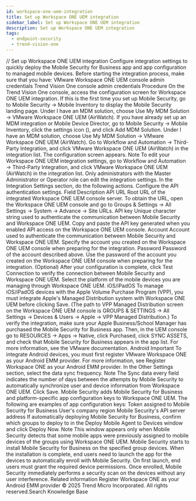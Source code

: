 ```yaml
---
id: workspace-one-uem-integration
title: Set up Workspace ONE UEM integration
sidebar_label: Set up Workspace ONE UEM integration
description: Set up Workspace ONE UEM integration
tags:
  - endpoint-security
  - trend-vision-one
---
```


/*<![CDATA[*/ $('#title').html($('meta[name=map-description]').attr('content')); /*]]>*/ Set up Workspace ONE UEM integration Configure integration settings to quickly deploy the Mobile Security for Business app and app configuration to managed mobile devices. Before starting the integration process, make sure that you have: VMware Workspace ONE UEM console admin credentials Trend Vision One console admin credentials Procedure On the Trend Vision One console, access the configuration screen for Workspace ONE UEM integration. If this is the first time you set up Mobile Security, go to Mobile Security → Mobile Inventory to display the Mobile Security landing page. Under I have an MDM solution, choose Use My MDM Solution → VMware Workspace ONE UEM (AirWatch). If you have already set up an MDM integration or Mobile Device Director, go to Mobile Security → Mobile Inventory, click the settings icon (), and click Add MDM Solution. Under I have an MDM solution, choose Use My MDM Solution → VMware Workspace ONE UEM (AirWatch). Go to Workflow and Automation → Third-Party Integration, and click VMware Workspace ONE UEM (AirWatch) in the integration list. The configuration screen appears. Note To edit your Workspace ONE UEM integration settings, go to Workflow and Automation → Third-Party Integration, and click VMware Workspace ONE UEM (AirWatch) in the integration list. Only administrators with the Master Administrator or Operator role can edit the integration settings. In the Integration Settings section, do the following actions. Configure the API authentication settings. Field Description API URL Root URL of the integrated Workspace ONE UEM console server. To obtain the URL, open the Workspace ONE UEM console and go to Groups & Settings → All Settings → System → Advance → Site URLs. API key Unique character string used to authenticate the communication between Mobile Security and Workspace ONE UEM. Copy and paste the API key generated when you enabled API access on the Workspace ONE UEM console. Account Account used to authenticate the communication between Mobile Security and Workspace ONE UEM. Specify the account you created on the Workspace ONE UEM console when preparing for the integration. Password Password of the account described above. Use the password of the account you created on the Workspace ONE UEM console when preparing for the integration. (Optional) After your configuration is complete, click Test Connection to verify the connection between Mobile Security and Workspace ONE UEM. Select the platform of the mobile devices you are managing through Workspace ONE UEM. iOS/iPadOS To manage iOS/iPadOS devices with the Apple Volume Purchase Program (VPP), you must integrate Apple's Managed Distribution system with Workspace ONE UEM before clicking Save. (The path to VPP Managed Distribution screen on the Workspace ONE UEM console is GROUPS & SETTINGS → All Settings → Devices & Users → Apple → VPP Managed Distribution.) To verify the integration, make sure your Apple Business/School Manager has purchased the Mobile Security for Business app. Then, in the UEM console go to RESOURCES → Apps → Native, click Purchased, click SYNC ASSETS, and check that Mobile Security for Business appears in the app list. For more information, see the VMware documentation. Android Important To integrate Android devices, you must first register VMware Workspace ONE as your Android EMM provider. For more information, see Register Workspace ONE as your Android EMM provider. In the Other Settings section, select the data sync frequency. Note The Sync data every field indicates the number of days between the attempts by Mobile Security to automatically synchronize user and device information from Workspace ONE UEM. Click Save. Mobile Security adds Mobile Security for Business and platform-specific app configuration keys to Workspace ONE UEM. The following are examples of app configuration keys: Token assigned to Mobile Security for Business User's company region Mobile Security's API server address If automatically deploying Mobile Security for Business, confirm which groups to deploy to in the Deploy Mobile Agent to Devices window and click Deploy Now. Note This window appears only when Mobile Security detects that some mobile apps were previously assigned to mobile devices of the groups using Workspace ONE UEM. Mobile Security starts to install Mobile Security for Business on the specified group devices. When the installation is complete, end users need to launch the app for the devices to automatically enroll with Mobile Security. On first launch, end users must grant the required device permissions. Once enrolled, Mobile Security immediately performs a security scan on the devices without any user interference. Related information Register Workspace ONE as your Android EMM provider © 2025 Trend Micro Incorporated. All rights reserved.Search Knowledge Base